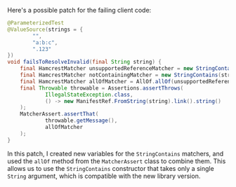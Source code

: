 Here's a possible patch for the failing client code:

```java
@ParameterizedTest
@ValueSource(strings = {
        "",
        "a:b:c",
        ".123"
})
void failsToResolveInvalid(final String string) {
    final HamcrestMatcher unsupportedReferenceMatcher = new StringContains("Unsupported reference");
    final HamcrestMatcher notContainingMatcher = new StringContains(string);
    final HamcrestMatcher allOfMatcher = AllOf.allOf(unsupportedReferenceMatcher, notContainingMatcher);
    final Throwable throwable = Assertions.assertThrows(
            IllegalStateException.class,
            () -> new ManifestRef.FromString(string).link().string()
    );
    MatcherAssert.assertThat(
            throwable.getMessage(),
            allOfMatcher
    );
}
```

In this patch, I created new variables for the `StringContains` matchers, and used the `allOf` method from the `MatcherAssert` class to combine them. This allows us to use the `StringContains` constructor that takes only a single `String` argument, which is compatible with the new library version.